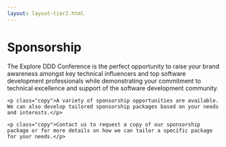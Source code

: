 ```yaml
---
layout: layout-tier2.html
---
```

<div class="container section sponsorship">
	<h1 class="section-header">Sponsorship</h1>
	<p class="copy">The Explore DDD Conference is the perfect opportunity to raise your brand awareness amongst key technical influencers and top software development professionals while demonstrating your commitment to technical excellence and support of the software development community.</p>

	<p class="copy">A variety of sponsorship opportunities are available. We can also develop tailored sponsorship packages based on your needs and interests.</p>

	<p class="copy">Contact us to request a copy of our sponsorship package or for more details on how we can tailor a specific package for your needs.</p>
</div>